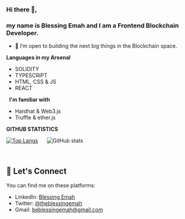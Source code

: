 
### Hi there 👋,
### my name is Blessing Emah and I am a Frontend Blockchain Developer.

- 👯 I’m open to building the next big things in the Blockchain space. 

**Languages in my Arsenal**

- SOLIDITY 
- TYPESCRIPT 
- HTML, CSS & JS 
- REACT

&nbsp;
**I'm familiar with**

- Hardhat & Web3.js
- Truffle & ether.js


**GITHUB STATISTICS**

[![Top Langs](https://github-readme-stats.vercel.app/api/top-langs/?username=BlessingEmah)](https://github.com/anuraghazra/github-readme-stats)
 &nbsp; &nbsp; &nbsp;![GitHub stats](https://github-readme-stats.vercel.app/api?username=BlessingEmah&show_icons=true)  


&nbsp;

## :handshake:   Let's Connect
You can find me on these platforms:

- LinkedIn: [Blessing Emah](https://linkedin.com/in/blessingemah)
- Twitter: [@theblessingemah](https://twitter.com/theblessingemah)
- Gmail: beblessingemah@gmail.com 

